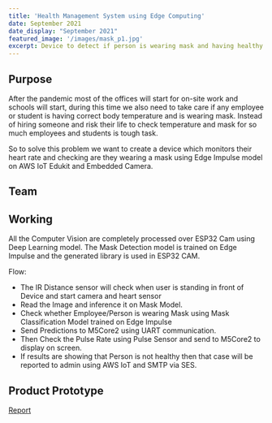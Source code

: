 ```yaml
---
title: 'Health Management System using Edge Computing'
date: September 2021
date_display: "September 2021"
featured_image: '/images/mask_p1.jpg'
excerpt: Device to detect if person is wearing mask and having healthy health parameters using M5Stack Core2, ESP32CAM, AWS IoT and Edge Impulse
---
```




## Purpose

After the pandemic most of the offices will start for on-site work and schools will start, during this time we also need to take care if any employee or student is having correct body temperature and is wearing mask. Instead of hiring someone and risk their life to check temperature and mask for so much employees and students is tough task.

So to solve this problem we want to create a device which monitors their heart rate and checking are they wearing a mask using Edge Impulse model on AWS IoT Edukit and Embedded Camera.
 

## Team


## Working

All the Computer Vision are completely processed over ESP32 Cam using Deep Learning model. The Mask Detection model is trained on Edge Impulse and the generated library is used in ESP32 CAM.

Flow:

* The IR Distance sensor will check when user is standing in front of Device and start camera and heart sensor
* Read the Image and inference it on Mask Model.
* Check whether Employee/Person is wearing Mask using Mask Classification Model trained on Edge Impulse
* Send Predictions to M5Core2 using UART communication.
* Then Check the Pulse Rate using Pulse Sensor and send to M5Core2 to display on screen.
* If results are showing that Person is not healthy then that case will be reported to admin using AWS IoT and SMTP via SES.

## Product Prototype


[Report]()

